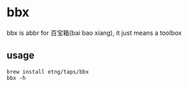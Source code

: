
#  bbx
bbx is abbr for 百宝箱(bai bao xiang), it just means a toolbox
## usage
```shell
brew install etng/taps/bbx
bbx -h
```
